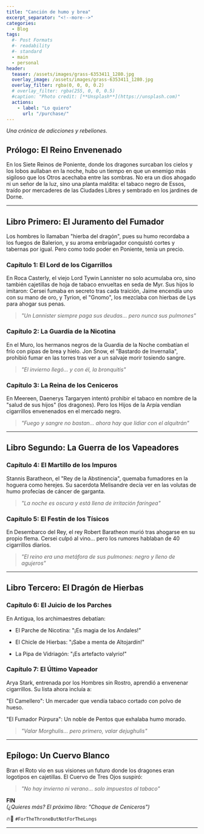 ```yaml
---
title: "Canción de humo y brea"
excerpt_separator: "<!--more-->"
categories:
  - Blog
tags:
  #- Post Formats
  #- readability
  #- standard
  - main
  - personal
header:
  teaser: /assets/images/grass-6353411_1280.jpg
  overlay_image: /assets/images/grass-6353411_1280.jpg
  overlay_filter: rgba(0, 0, 0, 0.2)
  # overlay_filter: rgba(255, 0, 0, 0.5)
  #caption: "Photo credit: [**Unsplash**](https://unsplash.com)"
  actions:
    - label: "Lo quiero"
      url: "/purchase/"
---
```


*Una crónica de adicciones y rebeliones.*  

<!--more--> 

## Prólogo: El Reino Envenenado  

En los Siete Reinos de Poniente, donde los dragones surcaban los cielos y los lobos aullaban en la noche, hubo un tiempo en que un enemigo más sigiloso que los Otros acechaba entre las sombras. No era un dios ahogado ni un señor de la luz, sino una planta maldita: el tabaco negro de Essos, traído por mercaderes de las Ciudades Libres y sembrado en los jardines de Dorne.

---

## Libro Primero: El Juramento del Fumador

Los hombres lo llamaban "hierba del dragón", pues su humo recordaba a los fuegos de Balerion, y su aroma embriagador conquistó cortes y tabernas por igual. Pero como todo poder en Poniente, tenía un precio.

### Capítulo 1: El Lord de los Cigarrillos  

En Roca Casterly, el viejo Lord Tywin Lannister no solo acumulaba oro, sino también cajetillas de hoja de tabaco envueltas en seda de Myr. Sus hijos lo imitaron: Cersei fumaba en secreto tras cada traición, Jaime encendía uno con su mano de oro, y Tyrion, el "Gnomo", los mezclaba con hierbas de Lys para ahogar sus penas.
> *"Un Lannister siempre paga sus deudas... pero nunca sus pulmones"*

### Capítulo 2: La Guardia de la Nicotina  

En el Muro, los hermanos negros de la Guardia de la Noche combatían el frío con pipas de brea y hielo. Jon Snow, el "Bastardo de Invernalia", prohibió fumar en las torres tras ver a un salvaje morir tosiendo sangre.
> *"El invierno llegó... y con él, la bronquitis"*  

### Capítulo 3: La Reina de los Ceniceros

En Meereen, Daenerys Targaryen intentó prohibir el tabaco en nombre de la "salud de sus hijos" (los dragones). Pero los Hijos de la Arpía vendían cigarrillos envenenados en el mercado negro.
> *"Fuego y sangre no bastan... ahora hay que lidiar con el alquitrán"*  

---

## Libro Segundo: La Guerra de los Vapeadores  

### Capítulo 4: El Martillo de los Impuros

Stannis Baratheon, el "Rey de la Abstinencia", quemaba fumadores en la hoguera como herejes. Su sacerdota Melisandre decía ver en las volutas de humo profecías de cáncer de garganta.
> *"La noche es oscura y está llena de irritación faríngea"*  

### Capítulo 5: El Festín de los Tísicos

En Desembarco del Rey, el rey Robert Baratheon murió tras ahogarse en su propio flema. Cersei culpó al vino... pero los rumores hablaban de 40 cigarrillos diarios.
> *"El reino era una metáfora de sus pulmones: negro y lleno de agujeros"*  

---

## Libro Tercero: El Dragón de Hierbas  

### Capítulo 6: El Juicio de los Parches  

En Antigua, los archimaestres debatían:

- El Parche de Nicotina: "¡Es magia de los Andales!"

- El Chicle de Hierbas: "¡Sabe a menta de Altojardín!"

- La Pipa de Vidriagón: "¡Es artefacto valyrio!"


### Capítulo 7: El Último Vapeador
Arya Stark, entrenada por los Hombres sin Rostro, aprendió a envenenar cigarrillos. Su lista ahora incluía a:

"El Camellero": Un mercader que vendía tabaco cortado con polvo de hueso.

"El Fumador Púrpura": Un noble de Pentos que exhalaba humo morado.

> *"Valar Morghulis... pero primero, valar dejughulis"*  

---

## Epílogo: Un Cuervo Blanco
Bran el Roto vio en sus visiones un futuro donde los dragones eran logotipos en cajetillas. El Cuervo de Tres Ojos suspiró:
> *"No hay invierno ni verano... solo impuestos al tabaco"*  

**FIN**  
*(¿Quieres más? El próximo libro: "Choque de Ceniceros")*  

🔥🚬 `#ForTheThroneButNotForTheLungs`  

---
